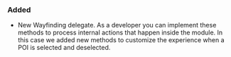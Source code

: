 ### Added
 * New Wayfinding delegate. As a developer you can implement these methods to process internal actions that happen inside the module. In this case we added new methods to customize the experience when a POI is selected and deselected.